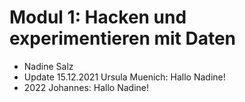 # Modul 1: Hacken und experimentieren mit Daten
- Nadine Salz
- Update 15.12.2021 Ursula Muenich: Hallo Nadine!
- 2022 Johannes: Hallo Nadine!
